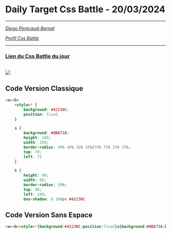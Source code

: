 # Daily Target Css Battle - 20/03/2024

<hr>

[<em>Diego Penicaud-Bernal</em>](https://github.com/Diego-PB)

[<em>Profil Css Battle</em>](https://cssbattle.dev/player/diegopb)

<hr>

### [Lien du Css Battle du jour](https://cssbattle.dev/play/28n8LsvPnxFKQh46G3iZ)

<br>
<img src="https://firebasestorage.googleapis.com/v0/b/cssbattleapp.appspot.com/o/user%2Fummd3POvEDfFyeFvVdOMG3OOrwE2%2Ftargets%2Ftarget_shbNPz5@2x.png?alt=media">

## Code Version Classique

```html
<a><b>
    <style>* {
        background: #42230C;
        position: fixed
    }

    a {
        background: #8B673A;
        height: 160;
        width: 250;
        border-radius: 48% 48% 16% 16%/75% 75% 25% 25%;
        top: 70;
        left: 75
    }

    b {
        height: 80;
        width: 80;
        border-radius: 50%;
        top: 90;
        left: 160;
        box-shadow: 0 100px #42230C
```

## Code Version Sans Espace

```html
<a><b><style>*{background:#42230C;position:fixed}a{background:#8B673A;height:160;width:250;border-radius:48% 48% 16% 16%/75% 75% 25% 25%;top:70;left:75}b{height:80;width:80;border-radius:50%;top:90;left:160;box-shadow:0 100px#42230C
```